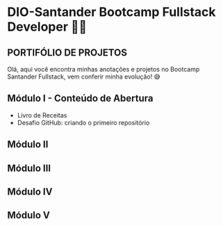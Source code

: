 # DIO-Santander Bootcamp Fullstack Developer 👩‍🎓
##  PORTIFÓLIO DE PROJETOS

Olá, aqui você encontra minhas anotações e projetos no Bootcamp Santander Fullstack, vem conferir minha evolução! 😅

## Módulo I - Conteúdo de Abertura

- Livro de Receitas
- Desafio GitHub: criando o primeiro repositório

## Módulo  II



## Módulo III



## Módulo IV



## Módulo V

